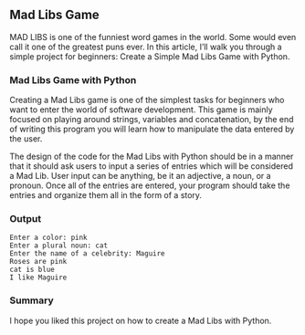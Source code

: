 ## Mad Libs Game

MAD LIBS is one of the funniest word games in the world. Some would even call it one of the greatest puns ever. In this article, I’ll walk you through a simple project for beginners: Create a Simple Mad Libs Game with Python.

### Mad Libs Game with Python

Creating a Mad Libs game is one of the simplest tasks for beginners who want to enter the world of software development. This game is mainly focused on playing around strings, variables and concatenation, by the end of writing this program you will learn how to manipulate the data entered by the user.

The design of the code for the Mad Libs with Python should be in a manner that it should ask users to input a series of entries which will be considered a Mad Lib. User input can be anything, be it an adjective, a noun, or a pronoun. Once all of the entries are entered, your program should take the entries and organize them all in the form of a story.

### Output

```
Enter a color: pink
Enter a plural noun: cat
Enter the name of a celebrity: Maguire
Roses are pink
cat is blue   
I like Maguire
```

### Summary

I hope you liked this project on how to create a Mad Libs with Python.